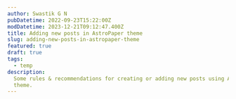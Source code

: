 ```yaml
---
author: Swastik G N
pubDatetime: 2022-09-23T15:22:00Z
modDatetime: 2023-12-21T09:12:47.400Z
title: Adding new posts in AstroPaper theme
slug: adding-new-posts-in-astropaper-theme
featured: true
draft: true
tags:
  - temp
description:
  Some rules & recommendations for creating or adding new posts using AstroPaper
  theme.
---
```

